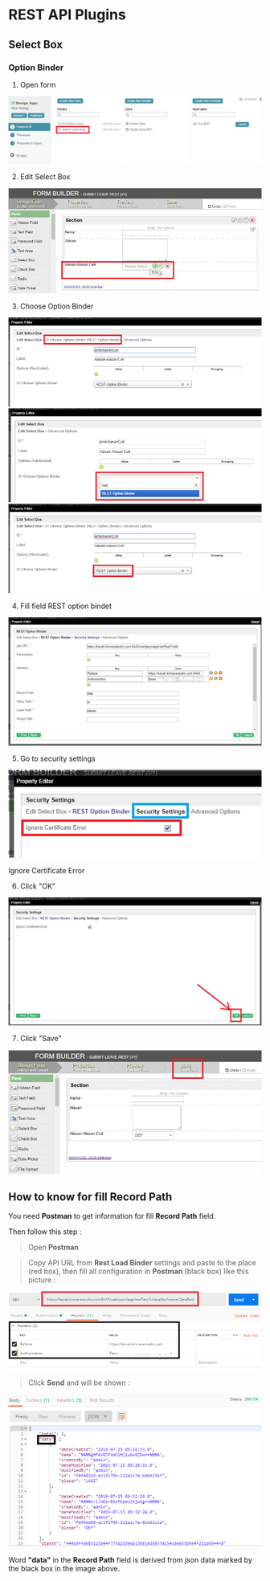 # REST API Plugins

## Select Box

### Option Binder

1. Open form

<img src="https://raw.githubusercontent.com/kinnara-digital-studio/kecak-workflow/master/docs/assets/optionBinderOpenForm.png" alt="optionBinderOpenForm" />


2. Edit Select Box

<img src="https://raw.githubusercontent.com/kinnara-digital-studio/kecak-workflow/master/docs/assets/optionBinderEditSelectBox.png" alt="optionBinderEditSelectBox" />


3. Choose Option Binder

<img src="https://raw.githubusercontent.com/kinnara-digital-studio/kecak-workflow/master/docs/assets/optionBinderChooseOptionBinder.png" alt="optionBinderChooseOptionBinder" />

<img src="https://raw.githubusercontent.com/kinnara-digital-studio/kecak-workflow/master/docs/assets/optionBinderChooseRest.png" alt="optionBinderChooseRest" />

<img src="https://raw.githubusercontent.com/kinnara-digital-studio/kecak-workflow/master/docs/assets/optionBinderRestResult.png" alt="optionBinderRestResult" />


4. Fill field REST option bindet

<img src="https://raw.githubusercontent.com/kinnara-digital-studio/kecak-workflow/master/docs/assets/optionBinderFillField.png" alt="optionBinderFillField" />


5. Go to security settings

<img src="https://raw.githubusercontent.com/kinnara-digital-studio/kecak-workflow/master/docs/assets/optionBinderSecuritySettings.png" alt="optionBinderSecuritySettingsoptionBinderOk" />


Ignore Certificate Error

6. Click "OK"

<img src="https://raw.githubusercontent.com/kinnara-digital-studio/kecak-workflow/master/docs/assets/optionBinderOk.png" alt="optionBinderOk" />


7. Click "Save"

<img src="https://raw.githubusercontent.com/kinnara-digital-studio/kecak-workflow/master/docs/assets/optionBinderSave.png" alt="" />


## How to know for fill **Record Path**

You need **Postman** to get information for fill **Record Path** field.

Then follow this step :
 > Open **Postman**
 
 > Copy API URL from **Rest Load Binder** settings and paste to the place (red box), then fill all configuration in **Postman** (black box) like this picture :
 
 <img src="https://raw.githubusercontent.com/kinnara-digital-studio/kecak-workflow/master/docs/assets/postmanOptionBinder.png" alt="" />
 
 
 > Click **Send** and will be shown :
 
<img src="https://raw.githubusercontent.com/kinnara-digital-studio/kecak-workflow/master/docs/assets/postmanResult.png" alt="" />

Word **"data"** in the **Record Path** field is derived from json data marked by the black box in the image above.
